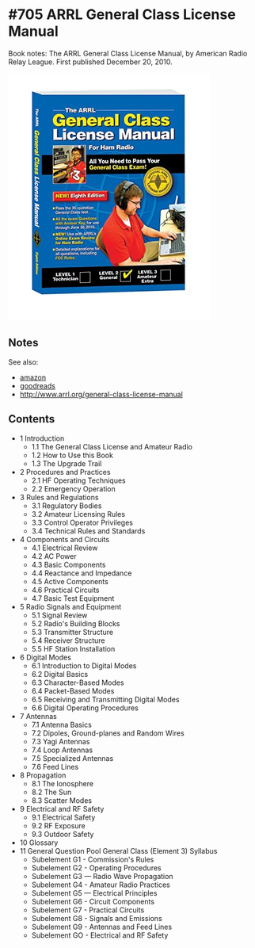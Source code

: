# #705 ARRL General Class License Manual

Book notes: The ARRL General Class License Manual, by American Radio Relay League. First published December 20, 2010.

[![Build](./assets/arrl-general-class-license-manual_build.jpg?raw=true)](https://amzn.to/41LXDFO)

## Notes

See also:

* [amazon](https://amzn.to/41LXDFO)
* [goodreads](https://www.goodreads.com/book/show/25531634-the-arrl-general-class-license-manual)
* <http://www.arrl.org/general-class-license-manual>

## Contents

* 1 Introduction
    * 1.1 The General Class License and Amateur Radio
    * 1.2 How to Use this Book
    * 1.3 The Upgrade Trail
* 2 Procedures and Practices
    * 2.1 HF Operating Techniques
    * 2.2 Emergency Operation
* 3 Rules and Regulations
    * 3.1 Regulatory Bodies
    * 3.2 Amateur Licensing Rules
    * 3.3 Control Operator Privileges
    * 3.4 Technical Rules and Standards
* 4 Components and Circuits
    * 4.1 Electrical Review
    * 4.2 AC Power
    * 4.3 Basic Components
    * 4.4 Reactance and Impedance
    * 4.5 Active Components
    * 4.6 Practical Circuits
    * 4.7 Basic Test Equipment
* 5 Radio Signals and Equipment
    * 5.1 Signal Review
    * 5.2 Radio's Building Blocks
    * 5.3 Transmitter Structure
    * 5.4 Receiver Structure
    * 5.5 HF Station Installation
* 6 Digital Modes
    * 6.1 Introduction to Digital Modes
    * 6.2 Digital Basics
    * 6.3 Character-Based Modes
    * 6.4 Packet-Based Modes
    * 6.5 Receiving and Transmitting Digital Modes
    * 6.6 Digital Operating Procedures
* 7 Antennas
    * 7.1 Antenna Basics
    * 7.2 Dipoles, Ground-planes and Random Wires
    * 7.3 Yagi Antennas
    * 7.4 Loop Antennas
    * 7.5 Specialized Antennas
    * 7.6 Feed Lines
* 8 Propagation
    * 8.1 The lonosphere
    * 8.2 The Sun
    * 8.3 Scatter Modes
* 9 Electrical and RF Safety
    * 9.1 Electrical Safety
    * 9.2 RF Exposure
    * 9.3 Outdoor Safety
* 10 Glossary
* 11 General Question Pool General Class (Element 3) Syllabus
    * Subelement G1 - Commission's Rules
    * Subelement G2 - Operating Procedures
    * Subelement G3 — Radio Wave Propagation
    * Subelement G4 - Amateur Radio Practices
    * Subelement G5 — Electrical Principles
    * Subelement G6 - Circuit Components
    * Subelement G7 - Practical Circuits
    * Subelement G8 - Signals and Emissions
    * Subelement G9 - Antennas and Feed Lines
    * Subelement GO - Electrical and RF Safety

